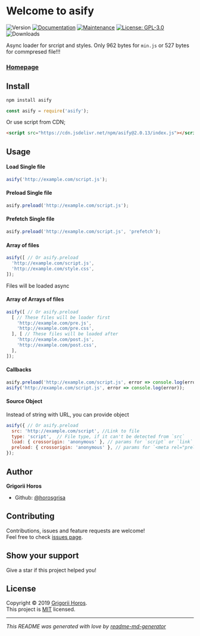Welcome to asify
===
![Version](https://img.shields.io/github/package-json/v/horosgrisa/asify.svg)
[![Documentation](https://img.shields.io/badge/documentation-yes-brightgreen.svg)](https://github.com/horosgrisa/asify#readme)
[![Maintenance](https://img.shields.io/maintenance/yes/2019.svg)](https://github.com/horosgrisa/asify/graphs/commit-activity)
[![License: GPL-3.0](https://img.shields.io/github/license/horosgrisa/asify.svg)](https://github.com/horosgrisa/asify/blob/master/LICENSE)
![Downloads](https://img.shields.io/npm/dw/asify.svg)

Async loader for srcript and styles. 
Only 962 bytes for `min.js` or 527 bytes for commpresed file!!!

### [Homepage](https://github.com/horosgrisa/asify)

## Install

```sh
npm install asify
```

```js
const asify = require('asify');
```

Or use script from CDN;

```html
<script src="https://cdn.jsdelivr.net/npm/asify@2.0.13/index.js"></script>
```

## Usage

#### Load Single file

```js
asify('http://example.com/script.js');
```

#### Preload Single file

```js
asify.preload('http://example.com/script.js');
```

#### Prefetch Single file

```js
asify.preload('http://example.com/script.js', 'prefetch');
```

#### Array of files

```js
asify([ // Or asify.preload
  'http://example.com/script.js',
  'http://example.com/style.css',
]);
```

Files will be loaded async

#### Array of Arrays of files

```js
asify([ // Or asify.preload
  [ // These files will be loader first
    'http://example.com/pre.js',
    'http://example.com/pre.css',
  ], [ // These files will be loaded after
    'http://example.com/post.js',
    'http://example.com/post.css',
  ],
]);
```

#### Callbacks

```js
asify.preload('http://example.com/script.js', error => console.log(error));
asify('http://example.com/script.js', error => console.log(error));
```

#### Source Object 

Instead of string with URL, you can provide object

```js
asify({ // Or asify.preload
  src: 'http://example.com/script', //Link to file
  type: 'script',  // File type, if it can't be detected from `src`
  load: { crossorigin: 'anonymous' }, // params for `script` or `link` tags 
  preload: { crossorigin: 'anonymous' }, // params for `<meta rel="preload" >` tag for preload
});
```

## Author

**Grigorii Horos**

* Github: [@horosgrisa](https://github.com/horosgrisa)

## Contributing

Contributions, issues and feature requests are welcome!<br />Feel free to check [issues page](https://github.com/horosgrisa/asify/issues).

## Show your support

Give a star if this project helped you!

## License

Copyright © 2019 [Grigorii Horos](https://github.com/horosgrisa).<br />
This project is [MIT](https://github.com/horosgrisa/asify/LICENSE) licensed.

***
_This README was generated with love by [readme-md-generator](https://github.com/kefranabg/readme-md-generator)_
